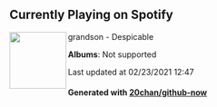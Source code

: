 ## Currently Playing on Spotify

[<img align="left" width="100" src="https://i.scdn.co/image/ab67616d0000b273fa78a51a07cb7bf1ce9febe4">](https://open.spotify.com/album/2hjeKa2x3W9F8GwlqBKBWV)

grandson - Despicable

**Albums**: Not supported

Last updated at 02/23/2021 12:47

#### Generated with [20chan/github-now](https://github.com/20chan/github-now)


<!--
**20chan/20chan** is a ✨ _special_ ✨ repository because its `README.md` (this file) appears on your GitHub profile.

Here are some ideas to get you started:

- 🔭 I’m currently working on ...
- 🌱 I’m currently learning ...
- 👯 I’m looking to collaborate on ...
- 🤔 I’m looking for help with ...
- 💬 Ask me about ...
- 📫 How to reach me: ...
- 😄 Pronouns: ...
- ⚡ Fun fact: ...
-->
